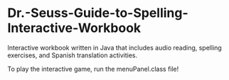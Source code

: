 # Dr.-Seuss-Guide-to-Spelling-Interactive-Workbook
Interactive workbook written in Java that includes audio reading, spelling exercises, and Spanish translation activities.

To play the interactive game, run the menuPanel.class file! 
